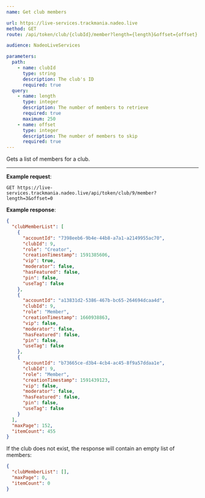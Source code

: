 ```yaml
---
name: Get club members

url: https://live-services.trackmania.nadeo.live
method: GET
route: /api/token/club/{clubId}/member?length={length}&offset={offset}

audience: NadeoLiveServices

parameters:
  path:
    - name: clubId
      type: string
      description: The club's ID
      required: true
  query:
    - name: length
      type: integer
      description: The number of members to retrieve
      required: true
      maximum: 250
    - name: offset
      type: integer
      description: The number of members to skip
      required: true
---
```


Gets a list of members for a club.

---

**Example request**:

```plain
GET https://live-services.trackmania.nadeo.live/api/token/club/9/member?length=3&offset=0
```

**Example response**:

```json
{
  "clubMemberList": [
    {
      "accountId": "7398eeb6-9b4e-44b8-a7a1-a2149955ac70",
      "clubId": 9,
      "role": "Creator",
      "creationTimestamp": 1591385606,
      "vip": true,
      "moderator": false,
      "hasFeatured": false,
      "pin": false,
      "useTag": false
    },
    {
      "accountId": "a13831d2-5386-467b-bc65-264694dcaa4d",
      "clubId": 9,
      "role": "Member",
      "creationTimestamp": 1660938863,
      "vip": false,
      "moderator": false,
      "hasFeatured": false,
      "pin": false,
      "useTag": false
    },
    {
      "accountId": "b73665ce-d3b4-4cb4-ac45-8f9a57ddaa1e",
      "clubId": 9,
      "role": "Member",
      "creationTimestamp": 1591439123,
      "vip": false,
      "moderator": false,
      "hasFeatured": false,
      "pin": false,
      "useTag": false
    }
  ],
  "maxPage": 152,
  "itemCount": 455
}
```

If the club does not exist, the response will contain an empty list of members:

```json
{
  "clubMemberList": [],
  "maxPage": 0,
  "itemCount": 0
}
```
